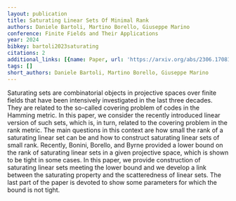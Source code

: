 ```yaml
---
layout: publication
title: Saturating Linear Sets Of Minimal Rank
authors: Daniele Bartoli, Martino Borello, Giuseppe Marino
conference: Finite Fields and Their Applications
year: 2024
bibkey: bartoli2023saturating
citations: 2
additional_links: [{name: Paper, url: 'https://arxiv.org/abs/2306.17081'}]
tags: []
short_authors: Daniele Bartoli, Martino Borello, Giuseppe Marino
---
```

Saturating sets are combinatorial objects in projective spaces over finite
fields that have been intensively investigated in the last three decades. They
are related to the so-called covering problem of codes in the Hamming metric.
In this paper, we consider the recently introduced linear version of such sets,
which is, in turn, related to the covering problem in the rank metric. The main
questions in this context are how small the rank of a saturating linear set can
be and how to construct saturating linear sets of small rank. Recently, Bonini,
Borello, and Byrne provided a lower bound on the rank of saturating linear sets
in a given projective space, which is shown to be tight in some cases. In this
paper, we provide construction of saturating linear sets meeting the lower
bound and we develop a link between the saturating property and the
scatteredness of linear sets. The last part of the paper is devoted to show
some parameters for which the bound is not tight.